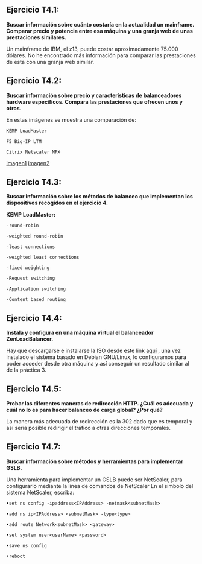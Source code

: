 <h2><b>Ejercicio T4.1:</b></h2>
<b>Buscar información sobre cuánto costaría en la actualidad
un mainframe. Comparar precio y potencia entre esa
máquina y una granja web de unas prestaciones similares.</b>

Un mainframe de IBM, el z13, puede costar aproximadamente 75.000 dólares.
No he encontrado más información para comparar las prestaciones de esta
con una granja web similar.

<h2><b>Ejercicio T4.2:</b></h2>
<b>Buscar información sobre precio y características de
balanceadores hardware específicos. Compara las
prestaciones que ofrecen unos y otros.</b>

En estas imágenes se muestra una comparación de: 


    KEMP LoadMaster

    F5 Big-IP LTM

    Citrix Netscaler MPX

[imagen1](https://github.com/Belindagh/SWAP/blob/master/imagenes_ejers/ejercicio2.png?raw=true)
[imagen2](https://github.com/Belindagh/SWAP/blob/master/imagenes_ejers/ejercicio2_.png?raw=true)


<h2><b>Ejercicio T4.3:</b></h2>
<b>Buscar información sobre los métodos de balanceo que
implementan los dispositivos recogidos en el ejercicio 4.</b>

<b>KEMP LoadMaster:</b>

    -round-robin

    -weighted round-robin

    -least connections

    -weighted least connections

    -fixed weighting

    -Request switching

    -Application switching

    -Content based routing


<h2><b>Ejercicio T4.4:</b></h2>
<b>Instala y configura en una máquina virtual el balanceador
ZenLoadBalancer.</b>

Hay que descargarse e instalarse la ISO desde este link [aquí](https://sourceforge.net/projects/zenloadbalancer/files/latest/download) ,
una vez instalado el sistema basado en Debian GNU/Linux, lo configuramos
para poder acceder desde otra máquina y así conseguir un resultado similar
al de la práctica 3.

<h2><b>Ejercicio T4.5:</b></h2>
<b>Probar las diferentes maneras de redirección HTTP.
¿Cuál es adecuada y cuál no lo es para hacer balanceo de
carga global? ¿Por qué?</b>

La manera más adecuada de redirección es la 302 dado que es temporal
y así sería posible redirigir el tráfico a otras direcciones
temporales.

<h2><b>Ejercicio T4.7:</b></h2>
<b>Buscar información sobre métodos y herramientas para implementar GSLB.</b>

Una herramienta para implementar un GSLB puede ser NetScaler, para configurarlo
mediante la línea de comandos de NetScaler
En el símbolo del sistema NetScaler, escriba:

    •set ns config -ipaddress<IPAddress> -netmask<subnetMask> 

    •add ns ip<IPAddress> <subnetMask> -type<type> 

    •add route Network<subnetMask> <gateway>
 
    •set system user<userName> <password> 

    •save ns config 

    •reboot

